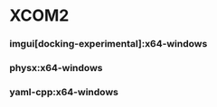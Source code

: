 # XCOM2

### imgui[docking-experimental]:x64-windows
### physx:x64-windows
### yaml-cpp:x64-windows
